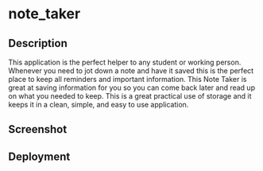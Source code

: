 # note_taker

## Description
This application is the perfect helper to any student or working person.  Whenever you need to jot down a note and have it saved this is the perfect place to keep all reminders and important information.  This Note Taker is great at saving information for you so you can come back later and read up on what you needed to keep.  This is a great practical use of storage and it keeps it in a clean, simple, and easy to use application. 

## Screenshot

## Deployment
